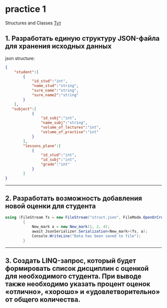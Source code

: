 # practice 1
Structures and Classes [Тут](/models/Currency.cs)
## 1. Разработать единую структуру JSON-файла для хранения исходных данных

json structure:
```json
{
    "student":[
        {
            "id_stud":"int",
            "name_stud":"string",
            "sure_name":"string",
            "sure_name2":"string"
        }
    ],
   "subject":[
            {
                "id_subj":"int",
                "name_subj":"string",
                "volume_of_lectures":"int",
                "volume_of_practise":"int"
            }
        ],
        "lessons_plane":[
            {
                "id_stud":"int",
                "id_subj":"int",
                "grade":"int"
            }
        ]
}
```

---

## 2. Разработать возможность добавления новой оценки для студента

```c#
using (FileStream fs = new FileStream("struct.json", FileMode.OpenOrCreate))
        {
            New_mark a = new New_mark(1, 2, 4);
            await JsonSerializer.Serialization<New_mark>(fs, a);
            Console.WriteLine("Data has been saved to file");
        }
```

---

## 3. Создать LINQ-запрос, который будет формировать список дисциплин с оценкой для необходимого студента. При выводе также необходимо указать процент оценок «отлично», «хорошо» и «удовлетворительно» от общего количества.

```c#

```
